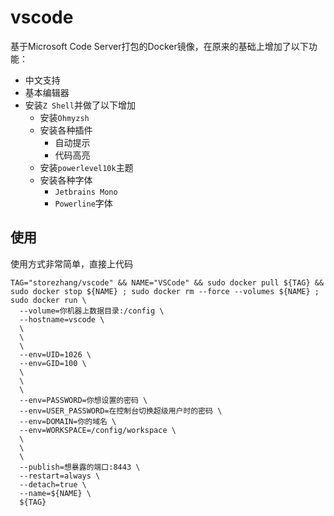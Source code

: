 # vscode

基于Microsoft Code Server打包的Docker镜像，在原来的基础上增加了以下功能：
- 中文支持
- 基本编辑器
- 安装`Z Shell`并做了以下增加
    - 安装`Ohmyzsh`
    - 安装各种插件
        - 自动提示
        - 代码高亮
    - 安装`powerlevel10k`主题
    - 安装各种字体
        - `Jetbrains Mono`
        - `Powerline`字体

## 使用

使用方式非常简单，直接上代码

```shell
TAG="storezhang/vscode" && NAME="VSCode" && sudo docker pull ${TAG} && sudo docker stop ${NAME} ; sudo docker rm --force --volumes ${NAME} ; sudo docker run \
  --volume=你机器上数据目录:/config \
  --hostname=vscode \
  \
  \
  \
  --env=UID=1026 \
  --env=GID=100 \
  \
  \
  \
  --env=PASSWORD=你想设置的密码 \
  --env=USER_PASSWORD=在控制台切换超级用户时的密码 \
  --env=DOMAIN=你的域名 \
  --env=WORKSPACE=/config/workspace \
  \
  \
  \
  --publish=想暴露的端口:8443 \
  --restart=always \
  --detach=true \
  --name=${NAME} \
  ${TAG}
```
